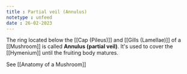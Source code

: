 ```yaml
---
title : Partial veil (Annulus)
notetype : unfeed
date : 26-02-2023
---
```


The ring located below the [[Cap (Pileus)]] and [[Gills (Lamellae)]] of a [[Mushroom]] is called **Annulus (partial veil)**. It's used to cover the [[Hymenium]] until the fruiting body matures.

See [[Anatomy of a Mushroom]]